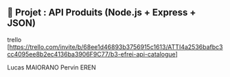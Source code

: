 ## 🧩 Projet : API Produits (Node.js + Express + JSON)

trello
[https://trello.com/invite/b/68ee1d46893b3756915c1613/ATTI4a2536bafbc3cc4095ee8b2ec4136ba3906F9C77/b3-efrei-api-catalogue]

Lucas MAIORANO
Pervin EREN
